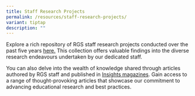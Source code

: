```yaml
---
title: Staff Research Projects
permalink: /resources/staff-research-projects/
variant: tiptap
description: ""
---
```

<p>Explore a rich repository of RGS staff research projects conducted over
the past five years <a href="https://perl.rgs.edu.sg/research-projects/research-projects-list/2023-research/" rel="noopener noreferrer nofollow" target="_blank">here.</a> This
collection offers valuable findings into the diverse research endeavours
undertaken by our dedicated staff.</p>
<p>You can also delve into the wealth of knowledge shared through articles
authored by RGS staff and published in <a href="https://perl.rgs.edu.sg/resources/insights/" rel="noopener noreferrer nofollow" target="_blank">Insights magazines</a>.
Gain access to a range of thought-provoking articles that showcase our
commitment to advancing educational research and best practices.</p>
<p></p>